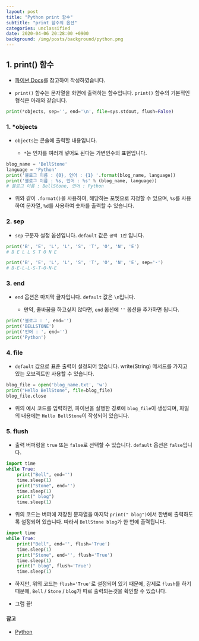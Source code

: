 ```yaml
---
layout: post
title: "Python print 함수"
subtitle: "print 함수의 옵션"
categories: unclassified
date: 2020-04-06 20:28:00 +0900
background: /img/posts/background/python.png
---
```


## 1. print() 함수


- [파이썬 Docs](https://docs.python.org/ko/3.8/library/functions.html#print)를 참고하여 작성하였습니다.

- `print()` 함수는 문자열을 화면에 출력하는 함수입니다. `print()` 함수의 기본적인 형식은 아래와 같습니다.

```py
print(*objects, sep='', end='\n', file=sys.stdout, flush=False)
```

### 1. *objects

- `objects`는 콘솔에 출력할 내용입니다.

  - `*`는 인자를 여러개 넣어도 된다는 가변인수의 표현입니다.

```py
blog_name = 'BellStone'
language = 'Python'
print('블로그 이름 : {0}, 언어 : {1} '.format(blog_name, language))
print('블로그 이름 : %s, 언어 : %s' % (blog_name, language))
# 블로그 이름 : BellStone, 언어 : Python 
```

- 위와 같이 `.format()`을 사용하여, 해당하는 포멧으로 지정할 수 있으며, `%s`를 사용하여 문자열, `%d`를 사용하여 숫자를 출력할 수 있습니다.

### 2. sep

- `sep` 구분자 설정 옵션입니다. `default` 값은 `공백 1칸` 입니다.

```py
print('B', 'E', 'L', 'L', 'S', 'T', 'O', 'N', 'E')
# B E L L S T O N E

print('B', 'E', 'L', 'L', 'S', 'T', 'O', 'N', 'E', sep='-')
# B-E-L-L-S-T-O-N-E
```

### 3. end

- `end` 옵션은 마지막 글자입니다. `default` 값은 `\n`입니다.

  - 만약, 줄바꿈을 하고싶지 않다면, `end` 옵션에 `''` 옵션을 추가하면 됩니다.

```py
print('블로그 : ', end='')
print('BELLSTONE')
print('언어 : ', end='')
print('Python')
```

### 4. file

- `default` 값으로 표준 출력이 설정되어 있습니다. write(String) 메서드를 가지고 있는 오브젝트만 사용할 수 있습니다.

```py
blog_file = open('blog_name.txt', 'w')
print("Hello BellStone", file=blog_file)
blog_file.close
```

- 위의 예시 코드를 입력하면, 파이썬을 실행한 경로에 `blog_file`이 생성되며, 파일의 내용에는 `Hello BellStone`이 작성되어 있습니다.

### 5. flush

- 출력 버퍼링을 `true` 또는 `false`로 선택할 수 있습니다. `default` 옵션은 `false`입니다.

```py
import time
while True:
    print("Bell", end='')
    time.sleep(1)
    print("Stone", end='')
    time.sleep(1)
    print(" blog")
    time.sleep(1)

```

- 위의 코드는 버퍼에 저장된 문자열을 마지막 `print(" blog")`에서 한번에 출력하도록 설정되어 있습니다. 따라서 `BellStone blog`가 한 번에 출력됩니다.

```py
import time
while True:
    print("Bell", end='', flush='True')
    time.sleep(1)
    print("Stone", end='', flush='True')
    time.sleep(1)
    print(" blog", flush='True')
    time.sleep(1)
```

- 하지만, 위의 코드는 `flush='True'`로 설정되어 있기 때문에, 강제로 `flush`를 하기때문에, `Bell` / `Stone` / `blog`가 따로 출력되는것을 확인할 수 있습니다.


- 그럼 끝!

#### 참고

- [Python](https://docs.python.org/ko/3.8/library/functions.html#print)
